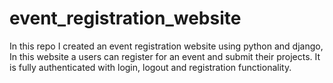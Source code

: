 # event_registration_website
In this repo I created an event registration website using python and django, In this website a users can register for an event and submit their projects.  It is fully authenticated with login, logout and registration functionality.
